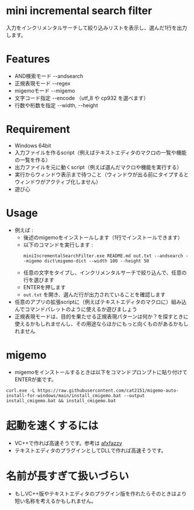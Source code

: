 # mini incremental search filter

入力をインクリメンタルサーチして絞り込みリストを表示し、選んだ1行を出力します。

# Features
- AND検索モード --andsearch
- 正規表現モード --regex
- migemoモード --migemo
- 文字コード指定 --encode （utf_8 や cp932 を選べます）
- 行数や桁数を指定 --width, --height

# Requirement
- Windows 64bit
- 入力ファイルを作るscript（例えばテキストエディタのマクロの一覧や機能の一覧を作る）
- 出力ファイルを元に動くscript（例えば選んだマクロや機能を実行する）
- 実行からウィンドウ表示まで待つこと（ウィンドウが出る前にタイプするとウィンドウがアクティブ化しません）
- 遊び心

# Usage
- 例えば :
  - 後述のmigemoをインストールします（1行でインストールできます）
  - 以下のコマンドを実行します :
    ```
    miniIncrementalSearchFilter.exe README.md out.txt --andsearch --migemo dict\migemo-dict --width 100 --height 50
    ```
  - 任意の文字をタイプし、インクリメンタルサーチで絞り込んで、任意の行を選びます
  - ENTERを押します
  - `out.txt` を開き、選んだ行が出力されていることを確認します
- 任意のアプリの拡張scriptに（例えばテキストエディタのマクロに）組み込んでコマンドパレットのように使えるか遊びましょう
- 正規表現モードは、目的を果たせる正規表現パターンは何か？を探すときに使えるかもしれませんし、その用途ならほかにもっと向くものがあるかもしれません

# migemo
- migemoをインストールするときは以下をコマンドプロンプトに貼り付けてENTERが楽です。
```
curl.exe -L https://raw.githubusercontent.com/cat2151/migemo-auto-install-for-windows/main/install_cmigemo.bat --output install_cmigemo.bat && install_cmigemo.bat
```

# 起動を速くするには
- VC++で作れば高速そうです。参考は [afxfazzy](https://github.com/yuratomo/afxtools)
- テキストエディタのプラグインとしてDLLで作れば高速そうです。

# 名前が長すぎて扱いづらい
- もしVC++版やテキストエディタのプラグイン版を作れたらそのときはより短い名称を考えるかもしれません。
